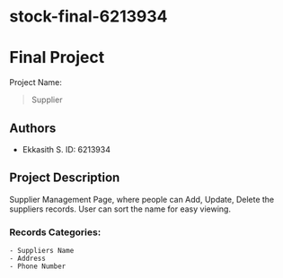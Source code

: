 # stock-final-6213934
# Final Project

Project Name:
> Supplier

## Authors
* Ekkasith S. ID: 6213934

## Project Description

Supplier Management Page, where people can Add, Update, Delete the suppliers records. User can sort the name for easy viewing.
 
### Records Categories:
    - Suppliers Name
    - Address
    - Phone Number


